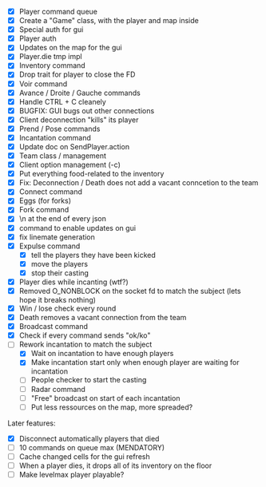 - [x] Player command queue
- [x] Create a "Game" class, with the player and map inside
- [x] Special auth for gui
- [x] Player auth
- [x] Updates on the map for the gui
- [x] Player.die tmp impl
- [x] Inventory command
- [x] Drop trait for player to close the FD
- [x] Voir command
- [x] Avance / Droite / Gauche commands
- [x] Handle CTRL + C cleanely
- [x] BUGFIX: GUI bugs out other connections
- [x] Client deconnection "kills" its player
- [x] Prend / Pose commands
- [x] Incantation command
- [x] Update doc on SendPlayer.action
- [x] Team class / management
- [x] Client option management (-c)
- [x] Put everything food-related to the inventory
- [x] Fix: Deconnection / Death does not add a vacant conncetion to the team
- [x] Connect command
- [x] Eggs (for forks)
- [x] Fork command
- [x] \n at the end of every json
- [x] command to enable updates on gui
- [x] fix linemate generation
- [x] Expulse command
  - [x] tell the players they have been kicked
  - [x] move the players
  - [x] stop their casting
- [x] Player dies while incanting (wtf?)
- [x] Removed O_NONBLOCK on the socket fd to match the subject (lets hope it breaks nothing)
- [x] Win / lose check every round
- [x] Death removes a vacant connection from the team
- [x] Broadcast command
- [x] Check if every command sends "ok/ko"
- [ ] Rework incantation to match the subject
  - [x] Wait on incantation to have enough players
  - [x] Make incantation start only when enough player are waiting for incantation
  - [ ] People checker to start the casting
  - [ ] Radar command
  - [ ] "Free" broadcast on start of each incantation
  - [ ] Put less ressources on the map, more spreaded?

Later features:
- [x] Disconnect automatically players that died
- [ ] 10 commands on queue max (MENDATORY)
- [ ] Cache changed cells for the gui refresh
- [ ] When a player dies, it drops all of its inventory on the floor
- [ ] Make levelmax player playable?